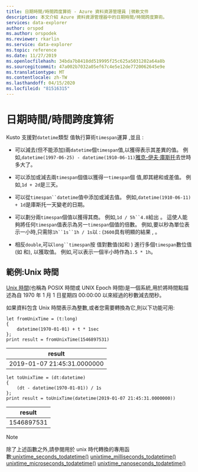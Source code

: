 ```yaml
---
title: 日期時間/時間跨度算術 - Azure 資料資源管理員 |微軟文件
description: 本文介紹 Azure 資料資源管理器中的日期時間/時間跨度算術。
services: data-explorer
author: orspod
ms.author: orspodek
ms.reviewer: rkarlin
ms.service: data-explorer
ms.topic: reference
ms.date: 11/27/2019
ms.openlocfilehash: 34bda7b8418dd519995f25c625a5031202a64a8b
ms.sourcegitcommit: 47a002b7032a05ef67c4e5e12de7720062645e9e
ms.translationtype: MT
ms.contentlocale: zh-TW
ms.lasthandoff: 04/15/2020
ms.locfileid: "81516315"
---
```

# <a name="datetime--timespan-arithmetic"></a>日期時間/時間跨度算術

Kusto 支援對`datetime`類型 值執行算術`timespan`運算 ,並且 :

* 可以減去(但不能添加)兩`datetime`個`timespan`值,以獲得表示其差異的值。
  例如,`datetime(1997-06-25) - datetime(1910-06-11)`[雅克-伊夫·庫斯托](https://en.wikipedia.org/wiki/Jacques_Cousteau)去世時多大了。

* 可以添加或減去兩`timespan`個值以獲得一`timespan`個 值,即其總和或差值。
  例如,`1d + 2d`是三天。

* 可以從`timespan``datetime`值中添加或減去值。
  例如,`datetime(1910-06-11) + 1d`是庫斯托一天變老的日期。

* 可以劃分兩`timespan`個值以獲得其商。
  例如,`1d / 5h``4.8`給出 。
  這使人能夠將任何`timespan`值表示為另一`timespan`個值的倍數。 例如,要以秒為單位表示一小時,只需除`1h``1s``1h / 1s`以 : (`3600`具有明顯的結果 , 。

* 相反`double`,可以`long``timespan`按 值對數值(如和 ) 進行多個`timespan`數位值(如 和), 以獲取值。
  例如,可以表示一個半小時作為`1.5 * 1h`。

## <a name="example-unix-time"></a>範例:Unix 時間

[Unix 時間](https://en.wikipedia.org/wiki/Unix_time)(也稱為 POSIX 時間或 UNIX Epoch 時間)是一個系統,用於將時間點描述為自 1970 年 1 月 1 日星期四 00:00:00 以來經過的秒數減去閏秒。

如果資料包含 Unix 時間表示為整數,或者您需要轉換為它,則以下功能可用:

```kusto
let fromUnixTime = (t:long)
{ 
    datetime(1970-01-01) + t * 1sec 
};
print result = fromUnixTime(1546897531)
```

|result                     |
|---------------------------|
|2019-01-07 21:45:31.0000000|

```kusto
let toUnixTime = (dt:datetime) 
{ 
    (dt - datetime(1970-01-01)) / 1s 
};
print result = toUnixTime(datetime(2019-01-07 21:45:31.0000000))
```

|result                     |
|---------------------------|
|1546897531                 |

> [!NOTE]
> 除了上述函數之外,請參閱用於 unix 時代轉換的專用函數[:unixtime_seconds_todatetime()](unixtime-seconds-todatetimefunction.md)
> [unixtime_milliseconds_todatetime()](unixtime-milliseconds-todatetimefunction.md)
> [unixtime_microseconds_todatetime()](unixtime-microseconds-todatetimefunction.md)
> [unixtime_nanoseconds_todatetime()](unixtime-nanoseconds-todatetimefunction.md)